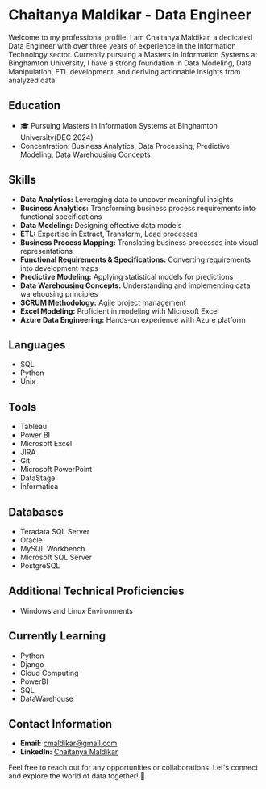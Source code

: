 # Chaitanya Maldikar - Data Engineer 

Welcome to my professional profile! I am Chaitanya Maldikar, a dedicated Data Engineer with over three years of experience in the Information Technology sector. Currently pursuing a Masters in Information Systems at Binghamton University, I have a strong foundation in Data Modeling, Data Manipulation, ETL development, and deriving actionable insights from analyzed data.

## Education
- 🎓 Pursuing Masters in Information Systems at Binghamton University(DEC 2024)
- Concentration: Business Analytics, Data Processing, Predictive Modeling, Data Warehousing Concepts

## Skills
- **Data Analytics:** Leveraging data to uncover meaningful insights
- **Business Analytics:** Transforming business process requirements into functional specifications
- **Data Modeling:** Designing effective data models
- **ETL:** Expertise in Extract, Transform, Load processes
- **Business Process Mapping:** Translating business processes into visual representations
- **Functional Requirements & Specifications:** Converting requirements into development maps
- **Predictive Modeling:** Applying statistical models for predictions
- **Data Warehousing Concepts:** Understanding and implementing data warehousing principles
- **SCRUM Methodology:** Agile project management
- **Excel Modeling:** Proficient in modeling with Microsoft Excel
- **Azure Data Engineering:** Hands-on experience with Azure platform

## Languages
- SQL
- Python
- Unix

## Tools
- Tableau
- Power BI
- Microsoft Excel
- JIRA
- Git
- Microsoft PowerPoint
- DataStage
- Informatica

## Databases
- Teradata SQL Server
- Oracle
- MySQL Workbench
- Microsoft SQL Server
- PostgreSQL

## Additional Technical Proficiencies
- Windows and Linux Environments

## Currently Learning
- Python
- Django
- Cloud Computing
- PowerBI
- SQL
- DataWarehouse

## Contact Information
- **Email:** cmaldikar@gmail.com
- **LinkedIn:** [Chaitanya Maldikar](https://www.linkedin.com/in/chaitanya-maldikar/)

Feel free to reach out for any opportunities or collaborations. Let's connect and explore the world of data together! 🚀
